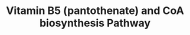 ---
annotations:
- type: Pathway Ontology
  value: pantothenic acid metabolic pathway
- type: Cell Type Ontology
  value: obsolete plant cell
authors:
- Pjaiswal
- SvetaG
- MaintBot
- Mkutmon
- Khanspers
- Egonw
- L Dupuis
description: Pantothenate is the precursor of coenzyme A (CoA), the acyl carrier in
  scores of reactions. Pantothenate is made in the cytosol from pantoate and β-alanine,
  then converted to CoA in five steps, all probably cytosolic (Webb and Smith, 2011);
  the fifth step may also occur in plastids and peroxisomes. The three-step pathway
  to pantoate is not fully defined, but it is clear that step two, conversion of α-keto-isovalerate
  to ketopantoate, is mitochondrial (Ottenhof et al., 2004). Step one, α-keto-isovalerate
  formation from valine, is thus likely catalyzed by a mitochondrial branched chain
  aminotransferase (Taylor et al., 2004). The enzyme for step three (ketopantoate
  reduction to pantoate) is not known, so it is unclear whether this step is located
  in mitochondria or the cytosol. The details of the pantothenate and CoA biosynthesis
  (especially their compartmentalization) in plants are far from being elucidated.
  This diagram is an attempt to capture the current state of the field
last-edited: 2020-06-25
organisms:
- Zea mays
redirect_from:
- /index.php/Pathway:WP2347
- /instance/WP2347
schema-jsonld:
- '@context': https://schema.org/
  '@id': https://wikipathways.github.io/pathways/WP2347.html
  '@type': Dataset
  creator:
    '@type': Organization
    name: WikiPathways
  description: Pantothenate is the precursor of coenzyme A (CoA), the acyl carrier
    in scores of reactions. Pantothenate is made in the cytosol from pantoate and
    β-alanine, then converted to CoA in five steps, all probably cytosolic (Webb and
    Smith, 2011); the fifth step may also occur in plastids and peroxisomes. The three-step
    pathway to pantoate is not fully defined, but it is clear that step two, conversion
    of α-keto-isovalerate to ketopantoate, is mitochondrial (Ottenhof et al., 2004).
    Step one, α-keto-isovalerate formation from valine, is thus likely catalyzed by
    a mitochondrial branched chain aminotransferase (Taylor et al., 2004). The enzyme
    for step three (ketopantoate reduction to pantoate) is not known, so it is unclear
    whether this step is located in mitochondria or the cytosol. The details of the
    pantothenate and CoA biosynthesis (especially their compartmentalization) in plants
    are far from being elucidated. This diagram is an attempt to capture the current
    state of the field
  keywords:
  - 6.3.2.5
  - PPi
  - GRMZM2G071208
  - GRMZM2G002173
  - CoA/dephospho-CoA transporter
  - GRMZM2G008209
  - AMP
  - L-glutamate
  - (R)-4'-phosphopantothenate
  - Beta-Alanine
  - 2.6.1.42
  - 5,10-methylene-tetrahydrofolate
  - 3'-dephospho-CoA
  - 1.1.1.169
  - GRMZM2G127911
  - GRMZM5G876146
  - CO2
  - GRMZM2G104504
  - GRMZM2G407396
  - 4.1.1.36
  - (R0-4'-phosphopantothenynoyl-L-cysteine
  - long chain acyl-coA ester carrier (PXA1)
  - 6.3.2.1
  - 2.7.1.24
  - NADPH
  - GRMZM2G055899
  - alpha-ketoglutarate
  - GRMZM5G808624
  - 2.7.7.3
  - pantoate transporter
  - long chain acyl-coA esters
  - GRMZM2G071294
  - NADP
  - 2.7.1.33
  - CoA
  - valine
  - ATP
  - pantetheine
  - pantethine
  - GRMZM2G043819
  - (R)-pantoate
  - tetrahydrofolate (THF)
  - (R)-pantothenate
  - 1/2 GSSH
  - GSH
  - (R)-pantothenate transporter
  - ADP
  - AC192244.3_FGP007
  - cysteine
  - GRMZM2G102015
  - 4'-phosphopantetheine
  - CoA transporter
  - GRMZM2G060045
  - GRMZM2G010596
  - 2.1.2.11
  - pantethine transporter
  - alpha-ketoisovalerate
  - ketopantoate
  license: CC0
  name: Vitamin B5 (pantothenate) and CoA biosynthesis Pathway
seo: CreativeWork
title: Vitamin B5 (pantothenate) and CoA biosynthesis Pathway
wpid: WP2347
---
